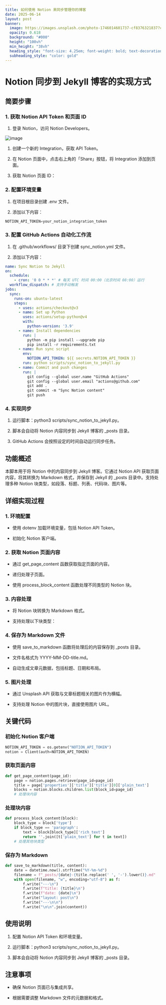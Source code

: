 ```yaml
---
title: 如何使用 Notion 来同步管理你的博客
date: 2025-06-14
layout: post
banner:
  image: https://images.unsplash.com/photo-1746014601737-cf8376321837?crop=entropy&cs=tinysrgb&fit=max&fm=jpg&ixid=M3w2OTIwMzJ8MHwxfHJhbmRvbXx8fHx8fHx8fDE3NDk4NzA3ODZ8&ixlib=rb-4.1.0&q=80&w=1080
  opacity: 0.618
  background: "#000"
  height: "100vh"
  min_height: "38vh"
  heading_style: "font-size: 4.25em; font-weight: bold; text-decoration: underline"
  subheading_style: "color: gold"
---
```


# Notion 同步到 Jekyll 博客的实现方式

## 简要步骤

### 1. 获取 Notion API Token 和页面 ID

1. 登录 Notion，访问 Notion Developers。

![image](https://prod-files-secure.s3.us-west-2.amazonaws.com/a7a0cc5a-89b9-4cda-8686-1fba0ca52f40/d19c1afe-dea5-4312-9333-786b0ba83054/image.png?X-Amz-Algorithm=AWS4-HMAC-SHA256&X-Amz-Content-Sha256=UNSIGNED-PAYLOAD&X-Amz-Credential=ASIAZI2LB466ZUYALZ4L%2F20250614%2Fus-west-2%2Fs3%2Faws4_request&X-Amz-Date=20250614T031305Z&X-Amz-Expires=3600&X-Amz-Security-Token=IQoJb3JpZ2luX2VjEDsaCXVzLXdlc3QtMiJGMEQCIHQtFopQjS4fxxOmp8glox1WdF5qrmTVM7DNnnMLqcXUAiArvq1XWC0jgE%2BApYsrY9PdmnYwFMde0mdOyHYbuXRpASr%2FAwgkEAAaDDYzNzQyMzE4MzgwNSIMaZ9kGsQ%2BdX40M7MFKtwDN7kn9xKiscpmxksLnKfTcrVkQqYrw4%2Bqj6p3fwxmOjMpIhj9QlPaFoGEPUfXfpNykwQ68v677G7DJxJtNwaBQ13dHVWlakDPEwoyVAQ8kbVICxrjORkxJnyWtaDI4EDY6v8GLJOCRfwDnEovTuzZWlTsZ37viqAZ63WqgDAOnJiGGgOEzNwd%2BnjmmUoAJT1qiYE97bv5pL6MAUMFFKvp3aJPazdHmFXcWTzc0z8%2BxgzeA%2FZFPEsKF6Dobpx9j%2FkHkTqY14Men6ZFKi9xm7MJkVs9sBfLtIFv7NHeGEdafF9oWOrNrlGQJmdSTSak9rHii90HTBhFqmCtr1pPVZLR6HwsDvnWFdMPUMDbFF7Qxk4Ev75hcqCLi5WqBY2HbmUx8e17GjZWaZA5ElqI8d4qraGgM8Au0CvgqT5%2F1ujY6ysT9kw%2FhIl2i%2BrB7eDQr1axiKaKR7ajwwycnKRiISb3sElbyT7KKdKg%2F5rf%2FKG%2BXtB4aqK4UldSRZy%2Bg2OiQmEyhlV61DbKBf5yqEuMhOPyJ0IweULowDbQp6sN6mc5uSKiViN0McHi2edOzdIwunVjlPqE2s9rTWrF2JQ68f9hOPp2MpdVxGeUv2QQ40KnPqdAuaiDZM%2B6dEJUUzQwvL2zwgY6pgH1lTkLYZB39wquW3SQJzXH%2FkJTbtv389UX3GQEXRTEO98DFNIEKYj7sHYPDN6L37ELrqqtozQ2OppveLMi30YeR7hjynM2BEkTma4we%2F60cpwNpS4219BwWeALuvgUrVfwMV2Xv4BPs67qeT2tu%2BekfIqDAYmbWl7vyVERP6W2bFXxVgwl5%2Fr2YtWolx8S%2FWDSVDOa5nj5pUNCQW%2FZ%2FrgT7UqUXG4Y&X-Amz-Signature=39ca0db8745b554c8be402f27492976754887ed4d127a5be81a055dbb9be8321&X-Amz-SignedHeaders=host&x-amz-checksum-mode=ENABLED&x-id=GetObject)

1. 创建一个新的 Integration，获取 API Token。

1. 在 Notion 页面中，点击右上角的「Share」按钮，将 Integration 添加到页面。

1. 获取 Notion 页面 ID：


### 2. 配置环境变量

1. 在项目根目录创建 .env 文件。

1. 添加以下内容：

```javascript
NOTION_API_TOKEN=your_notion_integration_token
```

### 3. 配置 GitHub Actions 自动化工作流

1. 在 .github/workflows/ 目录下创建 sync_notion.yml 文件。

1. 添加以下内容：

```yaml
name: Sync Notion to Jekyll
on:
  schedule:
    - cron: '0 0 * * *' # 每天 UTC 时间 00:00（北京时间 08:00）运行
  workflow_dispatch: # 支持手动触发
jobs:
  sync:
    runs-on: ubuntu-latest
    steps:
      - uses: actions/checkout@v3
      - name: Set up Python
        uses: actions/setup-python@v4
        with:
          python-version: '3.9'
      - name: Install dependencies
        run: |
          python -m pip install --upgrade pip
          pip install -r requirements.txt
      - name: Run sync script
        env:
          NOTION_API_TOKEN: ${{ secrets.NOTION_API_TOKEN }}
        run: python scripts/sync_notion_to_jekyll.py
      - name: Commit and push changes
        run: |
          git config --global user.name "GitHub Actions"
          git config --global user.email "actions@github.com"
          git add .
          git commit -m "Sync Notion content"
          git push
```

### 4. 实现同步

1. 运行脚本：python3 scripts/sync_notion_to_jekyll.py。

1. 脚本会自动将 Notion 内容同步到 Jekyll 博客的 _posts 目录。

1. GitHub Actions 会按照设定的时间自动运行同步任务。

## 功能概述

本脚本用于将 Notion 中的内容同步到 Jekyll 博客。它通过 Notion API 获取页面内容，将其转换为 Markdown 格式，并保存到 Jekyll 的 _posts 目录中。支持处理多种 Notion 块类型，如段落、标题、列表、代码块、图片等。

## 详细实现过程

### 1. 环境配置

- 使用 dotenv 加载环境变量，包括 Notion API Token。

- 初始化 Notion 客户端。

### 2. 获取 Notion 页面内容

- 通过 get_page_content 函数获取指定页面的内容。

- 递归处理子页面。

- 使用 process_block_content 函数处理不同类型的 Notion 块。

### 3. 内容处理

- 将 Notion 块转换为 Markdown 格式。

- 支持处理以下块类型：


### 4. 保存为 Markdown 文件

- 使用 save_to_markdown 函数将处理后的内容保存到 _posts 目录。

- 文件名格式为 YYYY-MM-DD-title.md。

- 自动生成文章元数据，包括标题、日期和布局。

### 5. 图片处理

- 通过 Unsplash API 获取与文章标题相关的图片作为横幅。

- 支持处理 Notion 中的图片块，直接使用图片 URL。

## 关键代码

### 初始化 Notion 客户端

```python
NOTION_API_TOKEN = os.getenv("NOTION_API_TOKEN")
notion = Client(auth=NOTION_API_TOKEN)
```

### 获取页面内容

```python
def get_page_content(page_id):
    page = notion.pages.retrieve(page_id=page_id)
    title = page['properties']['title']['title'][0]['plain_text']
    blocks = notion.blocks.children.list(block_id=page_id)
    # 处理块内容
```

### 处理块内容

```python
def process_block_content(block):
    block_type = block['type']
    if block_type == 'paragraph':
        text = block[block_type]['rich_text']
        return ''.join([t['plain_text'] for t in text])
    # 处理其他块类型
```

### 保存为 Markdown

```python
def save_to_markdown(title, content):
    date = datetime.now().strftime("%Y-%m-%d")
    filename = f"_posts/{date}-{title.replace(' ', '-').lower()}.md"
    with open(filename, "w", encoding="utf-8") as f:
        f.write("---\n")
        f.write(f"title: {title}\n")
        f.write(f"date: {date}\n")
        f.write("layout: post\n")
        f.write("---\n\n")
        f.write("\n\n".join(content))
```

## 使用说明

1. 配置 Notion API Token 和环境变量。

1. 运行脚本：python3 scripts/sync_notion_to_jekyll.py。

1. 脚本会自动将 Notion 内容同步到 Jekyll 博客的 _posts 目录。

## 注意事项

- 确保 Notion 页面已与集成共享。

- 根据需要调整 Markdown 文件的元数据和格式。